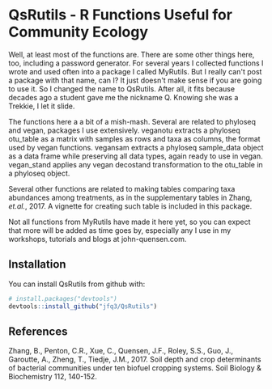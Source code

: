 
<!-- README.md is generated from README.Rmd. Please edit that file -->
QsRutils - R Functions Useful for Community Ecology
===================================================

Well, at least most of the functions are. There are some other things here, too, including a password generator. For several years I collected functions I wrote and used often into a package I called MyRutils. But I really can't post a package with that name, can I? It just doesn't make sense if you are going to use it. So I changed the name to QsRutils. After all, it fits because decades ago a student gave me the nickname Q. Knowing she was a Trekkie, I let it slide.

The functions here a a bit of a mish-mash. Several are related to phyloseq and vegan, packages I use extensively. veganotu extracts a phyloseq otu\_table as a matrix with samples as rows and taxa as columns, the format used by vegan functions. vegansam extracts a phyloseq sample\_data object as a data frame while preserving all data types, again ready to use in vegan. vegan\_stand applies any vegan decostand transformation to the otu\_table in a phyloseq object.

Several other functions are related to making tables comparing taxa abundances among treatments, as in the supplementary tables in Zhang, *et.al.*, 2017. A vignette for creating such table is included in this package.

Not all functions from MyRutils have made it here yet, so you can expect that more will be added as time goes by, especially any I use in my workshops, tutorials and blogs at john-quensen.com.

Installation
------------

You can install QsRutils from github with:

``` r
# install.packages("devtools")
devtools::install_github("jfq3/QsRutils")
```

References
----------

Zhang, B., Penton, C.R., Xue, C., Quensen, J.F., Roley, S.S., Guo, J., Garoutte, A., Zheng, T., Tiedje, J.M., 2017. Soil depth and crop determinants of bacterial communities under ten biofuel cropping systems. Soil Biology & Biochemistry 112, 140-152.
